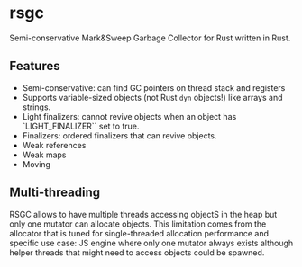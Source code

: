 # rsgc

Semi-conservative Mark&Sweep Garbage Collector for Rust written in Rust.

## Features
- Semi-conservative: can find GC pointers on thread stack and registers
- Supports variable-sized objects (not Rust `dyn` objects!) like arrays and strings. 
- Light finalizers: cannot revive objects when an object has `LIGHT_FINALIZER`` set to true.
- Finalizers: ordered finalizers that can revive objects.
- Weak references
- Weak maps
- Moving


## Multi-threading

RSGC allows to have multiple threads accessing objectS in the heap but only one mutator can allocate objects. This limitation comes from the allocator that is tuned for single-threaded allocation performance and specific use case: JS engine where only one mutator always exists although helper threads that might need to access objects could be spawned.